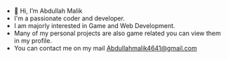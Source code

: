 - 👋 Hi, I’m Abdullah Malik
- I'm a passionate coder and developer.
- I am majorly interested in Game and Web Development.
- Many of my personal projects are also game related you can view them in my profile.
- You can contact me on my mail Abdullahmalik4641@gmail.com 


<!---
ABDmalik6605/ABDmalik6605 is a ✨ special ✨ repository because its `README.md` (this file) appears on your GitHub profile.
You can click the Preview link to take a look at your changes.
--->
